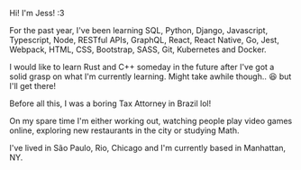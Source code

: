 Hi! I'm Jess! :3

For the past year, I've been learning SQL, Python, Django, Javascript, Typescript, Node, RESTful APIs, GraphQL, React, React Native, Go, Jest, Webpack, HTML, CSS, Bootstrap, SASS, Git, Kubernetes and Docker.

I would like to learn Rust and C++ someday in the future after I've got a solid grasp on what I'm currently learning. Might take awhile though.. 😆 but I'll get there!

Before all this, I was a boring Tax Attorney in Brazil lol!

On my spare time I'm either working out, watching people play video games online, exploring new restaurants in the city or studying Math.

I've lived in São Paulo, Rio, Chicago and I'm currently based in Manhattan, NY.
